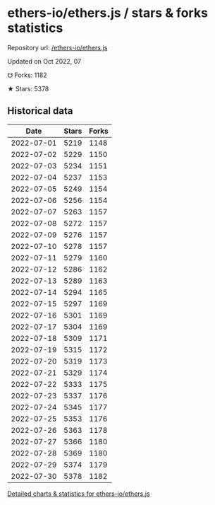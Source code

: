 # ethers-io/ethers.js / stars & forks statistics

Repository url: [/ethers-io/ethers.js](https://github.com/ethers-io/ethers.js)

Updated on Oct 2022, 07

☋ Forks: 1182

★ Stars: 5378

## Historical data
| Date | Stars | Forks |
|------|-------|-------|
| 2022-07-01 | 5219 | 1148 | 
| 2022-07-02 | 5229 | 1150 | 
| 2022-07-03 | 5234 | 1151 | 
| 2022-07-04 | 5237 | 1153 | 
| 2022-07-05 | 5249 | 1154 | 
| 2022-07-06 | 5256 | 1154 | 
| 2022-07-07 | 5263 | 1157 | 
| 2022-07-08 | 5272 | 1157 | 
| 2022-07-09 | 5276 | 1157 | 
| 2022-07-10 | 5278 | 1157 | 
| 2022-07-11 | 5279 | 1160 | 
| 2022-07-12 | 5286 | 1162 | 
| 2022-07-13 | 5289 | 1163 | 
| 2022-07-14 | 5294 | 1165 | 
| 2022-07-15 | 5297 | 1169 | 
| 2022-07-16 | 5301 | 1169 | 
| 2022-07-17 | 5304 | 1169 | 
| 2022-07-18 | 5309 | 1171 | 
| 2022-07-19 | 5315 | 1172 | 
| 2022-07-20 | 5319 | 1173 | 
| 2022-07-21 | 5329 | 1174 | 
| 2022-07-22 | 5333 | 1175 | 
| 2022-07-23 | 5337 | 1176 | 
| 2022-07-24 | 5345 | 1177 | 
| 2022-07-25 | 5353 | 1176 | 
| 2022-07-26 | 5363 | 1178 | 
| 2022-07-27 | 5366 | 1180 | 
| 2022-07-28 | 5369 | 1180 | 
| 2022-07-29 | 5374 | 1179 | 
| 2022-07-30 | 5378 | 1182 | 


[Detailed charts & statistics for ethers-io/ethers.js](https://reviewgithub.com/rep/ethers-io/ethers.js)

